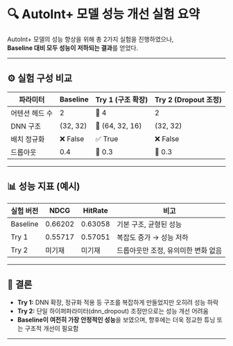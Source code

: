 # 🔍 AutoInt+ 모델 성능 개선 실험 요약

AutoInt+ 모델의 성능 향상을 위해 총 2가지 실험을 진행하였으나,  
**Baseline 대비 모두 성능이 저하되는 결과**를 얻었다. 

---

## ⚙️ 실험 구성 비교

| 파라미터          | Baseline     | Try 1 (구조 확장)       | Try 2 (Dropout 조정)   |
|-------------------|--------------|--------------------------|------------------------|
| 어텐션 헤드 수    | 2            | 🔺 4                      | 2                      |
| DNN 구조          | (32, 32)     | 🔺 (64, 32, 16)           | (32, 32)               |
| 배치 정규화       | ❌ False     | ✅ True                  | ❌ False               |
| 드롭아웃          | 0.4          | 🔽 0.3                    | 🔽 0.3                 |

---

## 📊 성능 지표 (예시)

| 실험 버전 | NDCG     | HitRate  | 비고                            |
|-----------|----------|----------|---------------------------------|
| Baseline  | 0.66202  | 0.63058  | 기본 구조, 균형된 성능          |
| Try 1     | 0.55717  | 0.57051  | 복잡도 증가 → 성능 저하         |
| Try 2     | 미기재   | 미기재   | 드롭아웃만 조정, 유의미한 변화 없음 |

---

## 🧠 결론

- **Try 1:** DNN 확장, 정규화 적용 등 구조를 복잡하게 만들었지만 오히려 성능 하락
- **Try 2:** 단일 하이퍼파라미터(dnn_dropout) 조정만으로는 성능 개선 어려움
- **Baseline이 여전히 가장 안정적인 성능**을 보였으며, 향후에는 더욱 정교한 튜닝 또는 구조적 개선이 필요함

---
